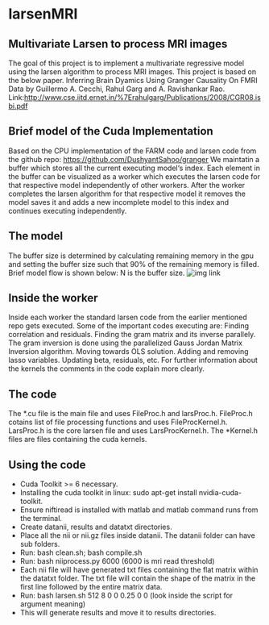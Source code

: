 # larsenMRI
## Multivariate Larsen to process MRI images
The goal of this project is to implement a multivariate regressive model using the larsen algorithm to process MRI images.
This project is based on the below paper.
Inferring Brain Dyamics Using Granger Causality On FMRI Data by Guillermo A. Cecchi, Rahul Garg and A. Ravishankar Rao.
Link:http://www.cse.iitd.ernet.in/%7Erahulgarg/Publications/2008/CGR08.isbi.pdf
## Brief model of the Cuda Implementation
Based on the CPU implementation of the FARM code and larsen code from the github repo: https://github.com/DushyantSahoo/granger
We maintatin a buffer which stores all the current executing model‘s index. Each element in the buffer can be visualized as a worker which executes the larsen code for that respective model independently of other workers. 
After the worker completes the larsen algorithm for that respective model it removes the model saves it and adds a new incomplete model to this index and continues executing independently. 
## The model
The buffer size is determined by calculating remaining memory in the gpu and setting the buffer size such that 90% of the remaining memory is filled. Brief model flow is shown below:
N is the buffer size.
![img link](https://s19.postimg.io/kjwigt82b/larsen_MRIGithub_Repo1.png)
## Inside the worker
Inside each worker the standard larsen code from the earlier mentioned repo gets executed. Some of the important codes executing are:
Finding correlation and residuals.
Finding the gram matrix and its inverse parallely.
The gram inversion is done using the parallelized Gauss Jordan Matrix Inversion algorithm.
Moving towards OLS solution.
Adding and removing lasso variables.
Updating beta, residuals, etc.
For further information about the kernels the comments in the code explain more clearly.
## The code
The *.cu file is the main file and uses FileProc.h and larsProc.h.
FileProc.h cotains list of file processing functions and uses FileProcKernel.h.
LarsProc.h is the core larsen file and uses LarsProcKernel.h.
The *Kernel.h files are files containing the cuda kernels.
## Using the code
* Cuda Toolkit >= 6 necessary.
* Installing the cuda toolkit in linux: sudo apt-get install nvidia-cuda-toolkit.
* Ensure niftiread is installed with matlab and matlab command runs from the terminal.
* Create datanii, results and datatxt directories.
* Place all the nii or nii.gz files inside datanii. The datanii folder can have sub folders.
* Run: bash clean.sh; bash compile.sh
* Run: bash niiprocess.py 6000 (6000 is mri read threshold)
* Each nii file will have generated txt files containing the flat matrix within the datatxt folder. The txt file will contain the shape of the matrix in the first line followed by the entire matrix data.
* Run: bash larsen.sh 512 8 0 0 0.25 0 0 (look inside the script for argument meaning)
* This will generate results and move it to results directories.
